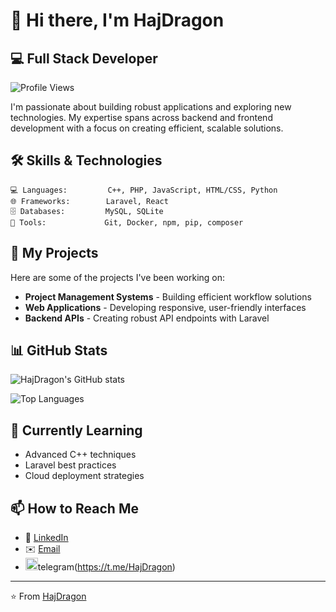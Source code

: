# 👋 Hi there, I'm HajDragon

## 💻 Full Stack Developer

![Profile Views](https://komarev.com/ghpvc/?username=hajdragon&color=blueviolet)

I'm passionate about building robust applications and exploring new technologies. My expertise spans across backend and frontend development with a focus on creating efficient, scalable solutions.

## 🛠️ Skills & Technologies

```
💻 Languages:         C++, PHP, JavaScript, HTML/CSS, Python
🌐 Frameworks:        Laravel, React
🗄️ Databases:         MySQL, SQLite
🔧 Tools:             Git, Docker, npm, pip, composer
```

## 🚀 My Projects

Here are some of the projects I've been working on:

- **Project Management Systems** - Building efficient workflow solutions
- **Web Applications** - Developing responsive, user-friendly interfaces
- **Backend APIs** - Creating robust API endpoints with Laravel

## 📊 GitHub Stats

![HajDragon's GitHub stats](https://github-readme-stats.vercel.app/api?username=hajdragon&show_icons=true&theme=radical)

![Top Languages](https://github-readme-stats.vercel.app/api/top-langs/?username=hajdragon&layout=compact&theme=radical)

## 🌱 Currently Learning

- Advanced C++ techniques
- Laravel best practices
- Cloud deployment strategies

## 📫 How to Reach Me

- 💼 [LinkedIn](https://www.linkedin.com/in/arshia-azadian-842a87317/)
- ✉️ [Email](PS267584@edu.summacollege.nl)
- <img src="https://img.icons8.com/?size=100&id=lUktdBVdL4Kb&format=png&color=000000" width="20" height="20" alt="Your Icon">telegram(https://t.me/HajDragon)

---

⭐️ From [HajDragon](https://github.com/HajDragon)

